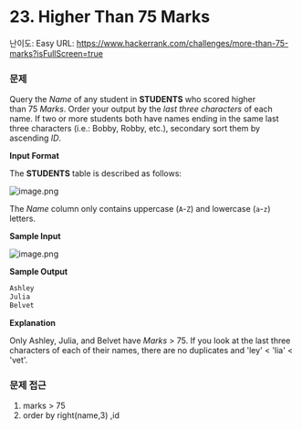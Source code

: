 # 23. Higher Than 75 Marks

난이도: Easy
URL: https://www.hackerrank.com/challenges/more-than-75-marks?isFullScreen=true

### 문제

Query the *Name* of any student in **STUDENTS** who scored higher than 75 *Marks*. Order your output by the *last three characters* of each name. If two or more students both have names ending in the same last three characters (i.e.: Bobby, Robby, etc.), secondary sort them by ascending *ID*.

**Input Format**

The **STUDENTS** table is described as follows:

![image.png](23%20Higher%20Than%2075%20Marks%20150bdab641518029a746cbb715f3d3d8/image.png)

The *Name* column only contains uppercase (`A`-`Z`) and lowercase (`a`-`z`) letters.

**Sample Input**

![image.png](23%20Higher%20Than%2075%20Marks%20150bdab641518029a746cbb715f3d3d8/image%201.png)

**Sample Output**

```sql
Ashley
Julia
Belvet
```

**Explanation**

Only Ashley, Julia, and Belvet have *Marks* > 75. If you look at the last three characters of each of their names, there are no duplicates and 'ley' < 'lia' < 'vet'.

### 문제 접근

1. marks > 75
2. order by right(name,3) ,id